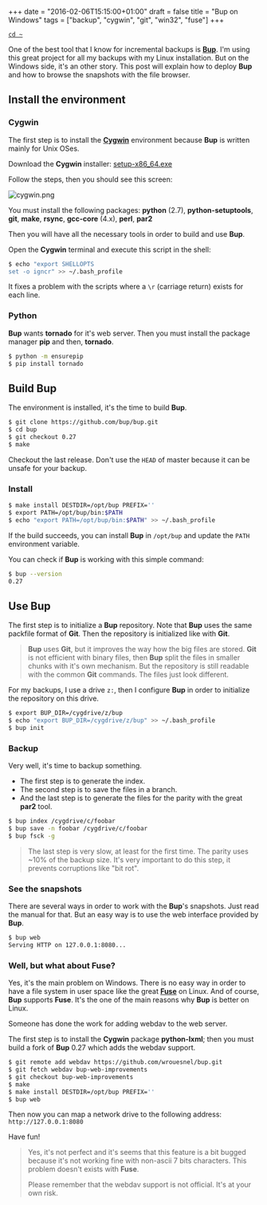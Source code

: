 +++
date = "2016-02-06T15:15:00+01:00"
draft = false
title = "Bup on Windows"
tags = ["backup", "cygwin", "git", "win32", "fuse"]
+++

<!--more-->

[`cd ~`](/)

One of the best tool that I know for incremental backups is
[**Bup**](https://bup.github.io). I'm using this great project for all my
backups with my Linux installation. But on the Windows side, it's an other
story. This post will explain how to deploy **Bup** and how to browse the
snapshots with the file browser.

## Install the environment

### Cygwin

The first step is to install the [**Cygwin**](https://www.cygwin.com/)
environment because **Bup** is written mainly for Unix OSes.

Download the **Cygwin** installer:
[setup-x86_64.exe](https://www.cygwin.com/setup-x86_64.exe)

Follow the steps, then you should see this screen:

![cygwin.png](/img/cygwin.png)

You must install the following packages: **python** (2.7),
**python-setuptools**, **git**, **make**, **rsync**, **gcc-core** (4.x),
**perl**, **par2**

Then you will have all the necessary tools in order to build and use **Bup**.

Open the **Cygwin** terminal and execute this script in the shell:

```bash
$ echo "export SHELLOPTS
set -o igncr" >> ~/.bash_profile
```

It fixes a problem with the scripts where a `\r` (carriage return) exists for
each line.

### Python

**Bup** wants **tornado** for it's web server. Then you must install the package
manager **pip** and then, **tornado**.

```bash
$ python -m ensurepip
$ pip install tornado
```

## Build Bup

The environment is installed, it's the time to build **Bup**.

```bash
$ git clone https://github.com/bup/bup.git
$ cd bup
$ git checkout 0.27
$ make
```

Checkout the last release. Don't use the `HEAD` of master because it can be
unsafe for your backup.

### Install

```bash
$ make install DESTDIR=/opt/bup PREFIX=''
$ export PATH=/opt/bup/bin:$PATH
$ echo "export PATH=/opt/bup/bin:$PATH" >> ~/.bash_profile
```

If the build succeeds, you can install **Bup** in `/opt/bup` and update the
`PATH` environment variable.

You can check if **Bup** is working with this simple command:

```bash
$ bup --version
0.27
```

## Use Bup

The first step is to initialize a **Bup** repository. Note that **Bup** uses the
same packfile format of **Git**. Then the repository is initialized like with
**Git**.

> **Bup** uses **Git**, but it improves the way how the big files are stored.
> **Git** is not efficient with binary files, then **Bup** split the files in
> smaller chunks with it's own mechanism. But the repository is still readable
> with the common **Git** commands. The files just look different.

For my backups, I use a drive `z:`, then I configure **Bup** in order to
initialize the repository on this drive.

```bash
$ export BUP_DIR=/cygdrive/z/bup
$ echo "export BUP_DIR=/cygdrive/z/bup" >> ~/.bash_profile
$ bup init
```

### Backup

Very well, it's time to backup something.

- The first step is to generate the index.
- The second step is to save the files in a branch.
- And the last step is to generate the files for the parity with the great
  **par2** tool.

```bash
$ bup index /cygdrive/c/foobar
$ bup save -n foobar /cygdrive/c/foobar
$ bup fsck -g
```

> The last step is very slow, at least for the first time. The parity uses ~10%
> of the backup size. It's very important to do this step, it prevents
> corruptions like "bit rot".

### See the snapshots

There are several ways in order to work with the **Bup**'s snapshots. Just read
the manual for that. But an easy way is to use the web interface provided by
**Bup**.

```bash
$ bup web
Serving HTTP on 127.0.0.1:8080...
```

### Well, but what about Fuse?

Yes, it's the main problem on Windows. There is no easy way in order to have a
file system in user space like the great
[**Fuse**](https://en.wikipedia.org/wiki/Filesystem_in_Userspace) on Linux. And
of course, **Bup** supports **Fuse**. It's the one of the main reasons why
**Bup** is better on Linux.

Someone has done the work for adding webdav to the web server.

The first step is to install the **Cygwin** package **python-lxml**; then you
must build a fork of **Bup** 0.27 which adds the webdav support.

```bash
$ git remote add webdav https://github.com/wrouesnel/bup.git
$ git fetch webdav bup-web-improvements
$ git checkout bup-web-improvements
$ make
$ make install DESTDIR=/opt/bup PREFIX=''
$ bup web
```

Then now you can map a network drive to the following address:
`http://127.0.0.1:8080`

Have fun!

> Yes, it's not perfect and it's seems that this feature is a bit bugged because
> it's not working fine with non-ascii 7 bits characters. This problem doesn't
> exists with **Fuse**.
>
> Please remember that the webdav support is not official. It's at your own
> risk.
